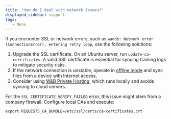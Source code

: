 ```yaml
---
title: "How do I deal with network issues?"
displayed_sidebar: support
tags:
   - None
---
```

If you encounter SSL or network errors, such as `wandb: Network error (ConnectionError), entering retry loop`, use the following solutions:

1. Upgrade the SSL certificate. On an Ubuntu server, run `update-ca-certificates`. A valid SSL certificate is essential for syncing training logs to mitigate security risks.
2. If the network connection is unstable, operate in [offline mode](../guides/track/launch.md) and sync files from a device with Internet access.
3. Consider using [W&B Private Hosting](../guides/hosting/intro.md), which runs locally and avoids syncing to cloud servers.

For the `SSL CERTIFICATE_VERIFY_FAILED` error, this issue might stem from a company firewall. Configure local CAs and execute:

`export REQUESTS_CA_BUNDLE=/etc/ssl/certs/ca-certificates.crt`